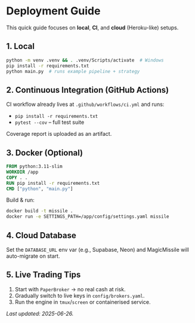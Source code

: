 # Deployment Guide

This quick guide focuses on **local**, **CI**, and **cloud** (Heroku-like) setups.

## 1. Local

```bash
python -m venv .venv && . .venv/Scripts/activate  # Windows
pip install -r requirements.txt
python main.py  # runs example pipeline + strategy
```

## 2. Continuous Integration (GitHub Actions)

CI workflow already lives at `.github/workflows/ci.yml` and runs:

* `pip install -r requirements.txt`
* `pytest --cov` – full test suite

Coverage report is uploaded as an artifact.

## 3. Docker (Optional)

```dockerfile
FROM python:3.11-slim
WORKDIR /app
COPY . .
RUN pip install -r requirements.txt
CMD ["python", "main.py"]
```

Build & run:

```bash
docker build -t missile .
docker run -e SETTINGS_PATH=/app/config/settings.yaml missile
```

## 4. Cloud Database

Set the `DATABASE_URL` env var (e.g., Supabase, Neon) and MagicMissile will auto-migrate on start.

## 5. Live Trading Tips

1. Start with `PaperBroker` → no real cash at risk.
2. Gradually switch to live keys in `config/brokers.yaml`.
3. Run the engine in `tmux`/`screen` or containerised service.

_Last updated: 2025-06-26._
